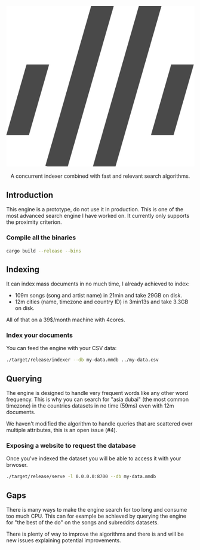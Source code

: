 <p align="center">
  <img alt="the milli logo" src="public/logo-black.svg">
</p>

<p align="center">A concurrent indexer combined with fast and relevant search algorithms.</p>

## Introduction

This engine is a prototype, do not use it in production.
This is one of the most advanced search engine I have worked on.
It currently only supports the proximity criterion.

### Compile all the binaries

```bash
cargo build --release --bins
```

## Indexing

It can index mass documents in no much time, I already achieved to index:
 - 109m songs (song and artist name) in 21min and take 29GB on disk.
 - 12m cities (name, timezone and country ID) in 3min13s and take 3.3GB on disk.

All of that on a 39$/month machine with 4cores.

### Index your documents

You can feed the engine with your CSV data:

```bash
./target/release/indexer --db my-data.mmdb ../my-data.csv
```

## Querying

The engine is designed to handle very frequent words like any other word frequency.
This is why you can search for "asia dubai" (the most common timezone) in the countries datasets in no time (59ms) even with 12m documents.

We haven't modified the algorithm to handle queries that are scattered over multiple attributes, this is an open issue (#4).

### Exposing a website to request the database

Once you've indexed the dataset you will be able to access it with your brwoser.

```bash
./target/release/serve -l 0.0.0.0:8700 --db my-data.mmdb
```

## Gaps

There is many ways to make the engine search for too long and consume too much CPU.
This can for example be achieved by querying the engine for "the best of the do" on the songs and subreddits datasets.

There is plenty of way to improve the algorithms and there is and will be new issues explaining potential improvements.
